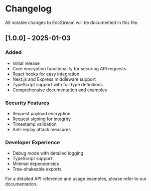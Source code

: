 # Changelog

All notable changes to EncStream will be documented in this file.

## [1.0.0] - 2025-01-03

### Added
- Initial release
- Core encryption functionality for securing API requests
- React hooks for easy integration
- Next.js and Express middleware support
- TypeScript support with full type definitions
- Comprehensive documentation and examples

### Security Features
- Request payload encryption
- Request signing for integrity
- Timestamp validation
- Anti-replay attack measures

### Developer Experience
- Debug mode with detailed logging
- TypeScript support
- Minimal dependencies
- Tree-shakeable exports

For a detailed API reference and usage examples, please refer to our documentation.
